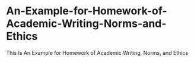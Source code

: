 # An-Example-for-Homework-of-Academic-Writing-Norms-and-Ethics
This Is An Example for Homework of Academic Writing, Norms, and Ethics
